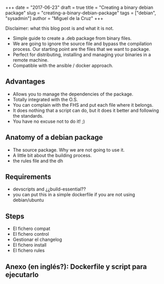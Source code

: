 +++
date = "2017-06-23"
draft = true
title = "Creating a binary debian package"
slug = "creating-a-binary-debian-package"
tags = ["debian", "sysadmin"]
author = "Miguel de la Cruz"
+++

Disclaimer: what this blog post is and what it is not.

- Simple guide to create a .deb package from binary files.
- We are going to ignore the source file and bypass the compilation process. Our starting point are the files that we want to package.
- Perfect for distributing, installing and managing your binaries in a remote machine.
- Compatible with the ansible / docker approach.

## Advantages

- Allows you to manage the dependencies of the package.
- Totally integrated with the O.S.
- You can complain with the FHS and put each file where it belongs.
- It does nothing that a script can do, but it does it better and following the standards.
- You have no excuse not to do it! ;)

## Anatomy of a debian package

- The source package. Why we are not going to use it.
- A little bit about the building process.
- the rules file and the dh

## Requirements

- devscripts and ¿¿build-essential??
- you can put this in a simple dockerfile if you are not using debian/ubuntu

## Steps

- El fichero compat
- El fichero control
- Gestionar el changelog
- El fichero install
- El fichero rules

## Anexo (en inglés?): Dockerfile y script para ejecutarlo
